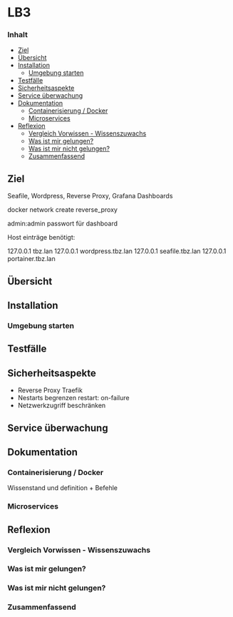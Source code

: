 # LB3 <!-- omit in toc -->
### Inhalt <!-- omit in toc -->
- [Ziel](#Ziel)
- [Übersicht](#%C3%9Cbersicht)
- [Installation](#Installation)
  - [Umgebung starten](#Umgebung-starten)
- [Testfälle](#Testf%C3%A4lle)
- [Sicherheitsaspekte](#Sicherheitsaspekte)
- [Service überwachung](#Service-%C3%BCberwachung)
- [Dokumentation](#Dokumentation)
  - [Containerisierung / Docker](#Containerisierung--Docker)
  - [Microservices](#Microservices)
- [Reflexion](#Reflexion)
  - [Vergleich Vorwissen - Wissenszuwachs](#Vergleich-Vorwissen---Wissenszuwachs)
  - [Was ist mir gelungen?](#Was-ist-mir-gelungen)
  - [Was ist mir nicht gelungen?](#Was-ist-mir-nicht-gelungen)
  - [Zusammenfassend](#Zusammenfassend)

## Ziel
Seafile, Wordpress, Reverse Proxy, Grafana Dashboards

docker network create reverse_proxy

admin:admin passwort für dashboard

Host einträge benötigt:

127.0.0.1	tbz.lan
127.0.0.1	wordpress.tbz.lan
127.0.0.1	seafile.tbz.lan
127.0.0.1   portainer.tbz.lan


## Übersicht

## Installation

### Umgebung starten

## Testfälle

## Sicherheitsaspekte
- Reverse Proxy
  Traefik
- Nestarts begrenzen
  restart: on-failure
- Netzwerkzugriff beschränken

## Service überwachung


## Dokumentation

### Containerisierung / Docker
Wissenstand und definition + Befehle

### Microservices

## Reflexion
### Vergleich Vorwissen - Wissenszuwachs

### Was ist mir gelungen?

### Was ist mir nicht gelungen?

### Zusammenfassend
